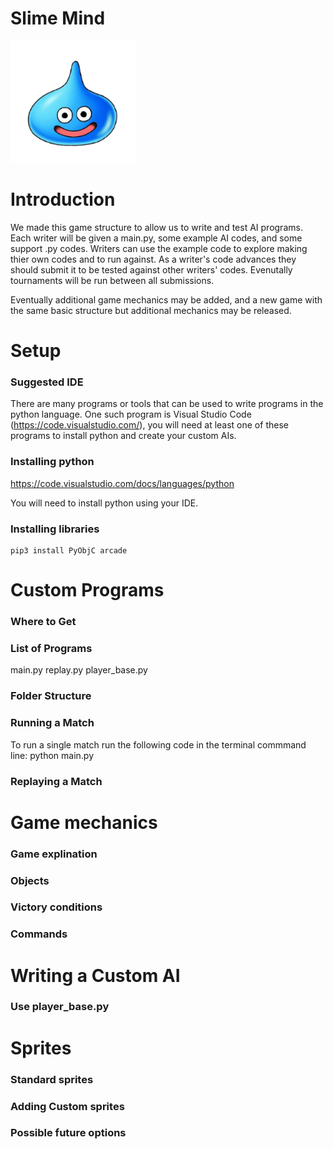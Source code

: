 # Slime Mind

![this shows if it can't load](images/slime_blue.png "This shows on hover")

# Introduction
We made this game structure to allow us to write and test AI programs. Each writer will be given a main.py, some example AI codes, and some support .py codes. Writers can use the example code to explore making thier own codes and to run against. As a writer's code  advances they should submit it to be tested against other writers' codes. Evenutally tournaments will be run between all submissions. 

Eventually additional game mechanics may be added, and a new game with the same basic structure but additional mechanics may be released.
  
# Setup
### Suggested IDE
There are many programs or tools that can be used to write programs in the python language. 
One such program is Visual Studio Code (https://code.visualstudio.com/), you will need at least one
of these programs to install python and create your custom AIs.

### Installing python
https://code.visualstudio.com/docs/languages/python

You will need to install python using your IDE.


### Installing libraries
```
pip3 install PyObjC arcade
```
# Custom Programs
### Where to Get
### List of Programs
main.py
replay.py
player_base.py
### Folder Structure
### Running a Match
To run a single match run the following code in the terminal commmand line: python main.py

### Replaying a Match

# Game mechanics
### Game explination
### Objects
### Victory conditions
### Commands

# Writing a Custom AI
### Use player_base.py

# Sprites
### Standard sprites
### Adding Custom sprites
### Possible future options






